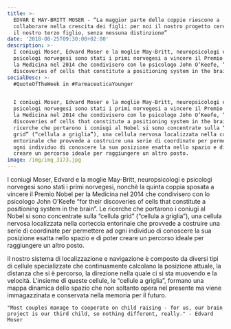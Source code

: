 ```yaml
---
title: >-
  EDVAR E MAY-BRITT MOSER - “La maggior parte delle coppie riescono a
  collaborare nella crescita dei figli: per noi il nostro progetto cerebrale è
  il nostro terzo figlio, senza nessuna distinzione”
date: '2018-08-25T09:30:00+02:00'
description: >-
  I coniugi Moser, Edvard Moser e la moglie May-Britt, neuropsicologi e
  psicologi norvegesi sono stati i primi norvegesi a vincere il Premio Nobel per
  la Medicina nel 2014 che condivisero con lo psicologo John O’Keefe, “for their
  discoveries of cells that constitute a positioning system in the brain”.
socialDesc: >-
  #QuoteOfTheWeek in #FarmaceuticaYounger


  I coniugi Moser, Edvard Moser e la moglie May-Britt, neuropsicologi e
  psicologi norvegesi sono stati i primi norvegesi a vincere il Premio Nobel per
  la Medicina nel 2014 che condivisero con lo psicologo John O’Keefe, “for their
  discoveries of cells that constitute a positioning system in the brain”. Le
  ricerche che portarono i coniugi al Nobel si sono concentrate sulla “cellula
  grid” (“cellula a griglia”), una cellula nervosa localizzata nella corteccia
  entorinale che provvede a costruire una serie di coordinate per permettere a
  ogni individuo di conoscere la sua posizione esatta nello spazio e di poter
  creare un percorso ideale per raggiungere un altro posto.
image: /img/img_3173.jpg
---
```

I coniugi Moser, Edvard e la moglie May-Britt, neuropsicologi e psicologi norvegesi sono stati i primi norvegesi, nonchè la quinta coppia sposata a vincere il Premio Nobel per la Medicina nel 2014 che condivisero con lo psicologo John O’Keefe “for their discoveries of cells that constitute a positioning system in the brain”. Le ricerche che portarono i coniugi al Nobel si sono concentrate sulla “cellula grid” (“cellula a griglia”), una cellula nervosa localizzata nella corteccia entorinale che provvede a costruire una serie di coordinate per permettere ad ogni individuo di conoscere la sua posizione esatta nello spazio e di poter creare un percorso ideale per raggiungere un altro posto.

Il nostro sistema di localizzazione e navigazione è composto da diversi tipi di cellule specializzate che continuamente calcolano la posizione attuale, la distanza che si è percorso, la direzione nella quale ci si sta muovendo e la velocità. L'insieme di queste cellule, le “cellule a griglia”, formano una mappa dinamica dello spazio che non soltanto opera nel presente ma viene immagazzinata e conservata nella memoria per il futuro.

```
"Most couples manage to cooperate on child raising - for us, our brain project is our third child, so nothing different, really." - Edvard Moser
```
